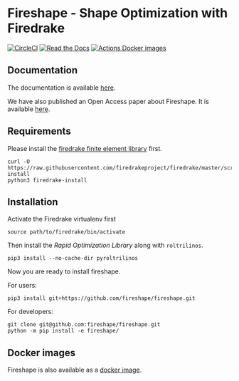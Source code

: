 # Fireshape - Shape Optimization with Firedrake


[![CircleCI](https://circleci.com/gh/fireshape/fireshape.svg?style=shield)](https://circleci.com/gh/fireshape/fireshape)
[![Read the Docs](https://readthedocs.org/projects/fireshape/badge/?version=latest)](https://fireshape.readthedocs.io/en/latest/)
[![Actions Docker images](https://github.com/fireshape/fireshape/actions/workflows/build.yml/badge.svg)](https://github.com/fireshape/fireshape/actions/workflows/build.yml)

## Documentation
The documentation is available [here](https://fireshape.readthedocs.io/en/latest/index.html#).

We have also published an Open Access paper about Fireshape. It is available
[here](https://doi.org/10.1007/s00158-020-02813-y).

## Requirements

Please install the [firedrake finite element library](https://www.firedrakeproject.org) first.

    curl -O https://raw.githubusercontent.com/firedrakeproject/firedrake/master/scripts/firedrake-install
    python3 firedrake-install


## Installation
Activate the Firedrake virtualenv first

    source path/to/firedrake/bin/activate

Then install the _Rapid Optimization Library_ along with `roltrilinos`.

    pip3 install --no-cache-dir pyroltrilinos

Now you are ready to install fireshape.

For users:

    pip3 install git+https://github.com/fireshape/fireshape.git

For developers:

    git clone git@github.com:fireshape/fireshape.git
    python -m pip install -e fireshape/

## Docker images
Fireshape is also available as a [docker image](https://hub.docker.com/r/fireshape/fireshape).
